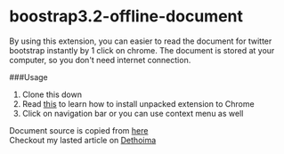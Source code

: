 boostrap3.2-offline-document
============================

By using this extension, you can easier to read the document for twitter bootstrap  instantly by 1 click on chrome. The document is stored at your computer, so you don't need internet connection.

###Usage
1. Clone this down
2. Read [this](http://developer.chrome.com/extensions/getstarted#unpacked) to learn how to install unpacked extension to Chrome
3. Click on navigation bar or you can use context menu as well

Document source is copied from [here](https://github.com/bachvtuan/boostrap3.2-offline-document-as-chrome-extension)  
Checkout my lasted article on [Dethoima](http://dethoima.com)
